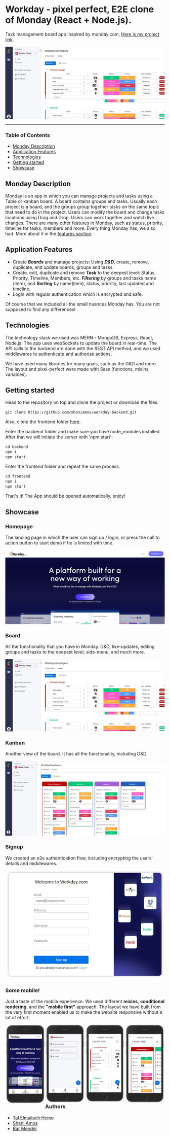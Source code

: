 
# Workday - pixel perfect, E2E clone of Monday (React + Node.js). 

Task management board app inspired by monday.com, [Here is my project link](https://workday.onrender.com/#/).

![Main board image](readme-imgs/main-board-img.JPG)

___

### Table of Contents
- [Monday Description](#monday-description)
- [Application Features](#application-features)
- [Technologies](#technologies)
- [Getting started](#getting-started)
- [Showcase](#showcase)

## Monday Description
Monday is an app in which you can manage projects and tasks using a Table or kanban board. A board contains groups and tasks. Usually each project is a board, and the groups group together tasks on the same topic that need to do in the project. Users can modify the board and change tasks locations using Drag and Drop.
Users can work together and watch live changes. 
There are many other features in Monday, such as status, priority, timeline for tasks, members and more. 
Every thing Monday has, we also had. More about it in the [features section](#application-features).

## Application Features
- Create ***Boards*** and manage projects: Using ***D&D***, create, remove, duplicate, and update boards, groups and tasks.
- Create, edit, duplicate and remove ***Task*** to the deepest level: Status, Priority, Timeline, Members, etc.
***Filtering*** by groups and tasks name (item), and ***Sorting*** by name(item), status, priority, last updated and timeline.
- Login with regular authentication which is encrypted and safe.

Of course that we included all the small nuances Monday has. You are not supposed to find any differences! 

## Technologies

The technology stack we used was MERN - MongoDB, Express, React, Node.js.
The app uses webSockets to update the board in real-time.
The API calls to the backend are done with the REST API method, and we used middlewares to authenticate and authorize actions.

We have used many libraries for many goals, such as the D&D and more.
The layout and pixel-perfect were made with Sass (functions, mixins, variables).

## Getting started

Head to the repository on top and clone the project or download the files.

```
git clone https://github.com/shaniamos/workday-backend.git
```

Also, clone the frontend folder [here](https://github.com/shaniamos/workday-frontend).

Enter the backend folder and make sure you have node_modules installed. After that we will initiate the server with 'npm start':

```
cd backend
npm i 
npm start
```

Enter the frontend folder and repeat the same process.

```
cd frontend
npm i 
npm start
```

That's it! The App should be opened automatically, enjoy!

## Showcase

### Homepage
The landing page in which the user can sign up / login, or press the call to action button to start demo if he is limited with time.

![Homepage image](readme-imgs/home-img.JPG)

### Board
All the functionality that you have in Monday. D&D, live-updates, editing groups and tasks to the deepest level, side-menu, and much more.

![Main board image](readme-imgs/main-board-img.JPG)

### Kanban
Another view of the board. It has all the functionality, including D&D.

![Kanban image](readme-imgs/kanban-img.JPG)

### Signup
We created an e2e authentication flow, including encrypting the users' details and middlewares.

![signup image](readme-imgs/signup-img.JPG)

### Some mobile!
Just a taste of the mobile experience. We used different **mixins**, **conditional rendering**, and the **"mobile first"** approach. 
The layout we have built from the very first moment enabled us to make the website responsive without a lot of effort.

<img src="readme-imgs/home-mobile-img.JPG" width="25%" style="float: left"/><img src="readme-imgs/workspace-mobile-img.JPG" width="25%" style="float: left;"/><img src="readme-imgs/main-board-mobile-img.JPG" width="25%" style="float: left;"/><img src="readme-imgs/kanban-mobile-img.JPG" width="25%" style="float: left;"/>

### Authors
 - [Tal Elmaliach Hemo](https://github.com/TalElmaliachHemo)
 - [Shani Amos](https://github.com/shaniamos)
 - [Bar Mendel](https://github.com/barmendel123)
